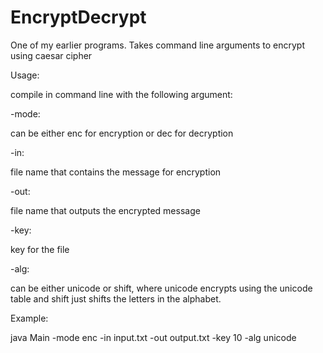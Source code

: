 # EncryptDecrypt
One of my earlier programs. Takes command line arguments to encrypt using caesar cipher

Usage:

compile in command line with the following argument:

-mode:

  can be either enc for encryption or dec for decryption
  
-in:

  file name that contains the message for encryption
  
-out:

  file name that outputs the encrypted message
  
-key:

  key for the file
  
-alg:

  can be either unicode or shift, where unicode encrypts using the unicode table and shift just shifts the letters in the alphabet. 
  
Example:

  java Main -mode enc -in input.txt -out output.txt -key 10 -alg unicode  
